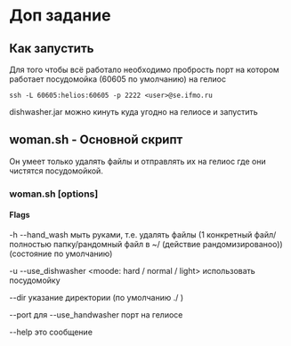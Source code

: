 # Доп задание


## Как запустить
Для того чтобы всё работало необходимо пробрость порт на котором работает посудомойка (60605 по умолчанию) на гелиос
```
ssh -L 60605:helios:60605 -p 2222 <user>@se.ifmo.ru
```
dishwasher.jar можно кинуть куда угодно на гелиосе и запустить

## woman.sh - Основной скрипт

Он умеет только удалять файлы и отправлять их на гелиос где они чистятся посудомойкой.

### woman.sh [options] <file>

#### Flags

-h --hand_wash  мыть руками, т.е.  удалять файлы (1 конкретный файл/полностью папку/рандомный файл в ~/  (действие рандомизированоо)) (состояние по умолчанию)

-u --use_dishwasher <moode: hard / normal / light>  использовать посудомойку

--dir   указание директории (по умолчанию ./ )

--port <port>   для --use_handwasher порт на гелиосе

--help  это сообщение
